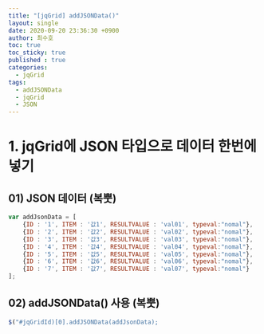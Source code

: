 ```yaml
---
title: "[jqGrid] addJSONData()"
layout: single
date: 2020-09-20 23:36:30 +0900
author: 최수호
toc: true  
toc_sticky: true 
published : true
categories: 
  - jqGrid
tags:
  - addJSONData
  - jqGrid
  - JSON
---
```

# 1. jqGrid에 JSON 타입으로 데이터 한번에 넣기
## 01) JSON 데이터 (복뿟)
```javascript
var addJsonData = [
	{ID : '1', ITEM : '값1', RESULTVALUE : 'val01', typeval:"nomal"},
	{ID : '2', ITEM : '값2', RESULTVALUE : 'val02', typeval:"nomal"},
	{ID : '3', ITEM : '값3', RESULTVALUE : 'val03', typeval:"nomal"},
	{ID : '4', ITEM : '값4', RESULTVALUE : 'val04', typeval:"nomal"},
	{ID : '5', ITEM : '값5', RESULTVALUE : 'val05', typeval:"nomal"},
	{ID : '6', ITEM : '값6', RESULTVALUE : 'val06', typeval:"nomal"},
	{ID : '7', ITEM : '값7', RESULTVALUE : 'val07', typeval:"nomal"}
];
```


## 02) addJSONData() 사용 (복뿟)
```javascript
$("#jqGridId)[0].addJSONData(addJsonData);
```


<script src="https://utteranc.es/client.js"
    repo="apt-get-install/apt-get-install.github.io"
    issue-term="title"
    theme="github-light"
    crossorigin="anonymous"
    async>
</script>